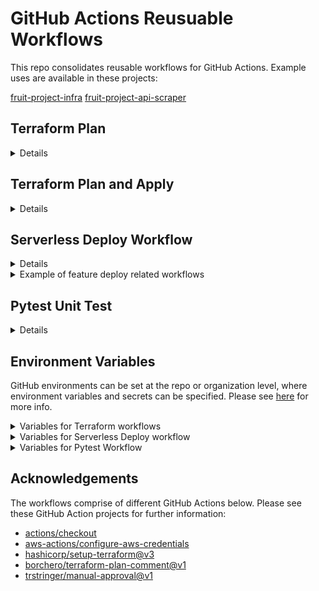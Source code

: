 # GitHub Actions Reusuable Workflows

This repo consolidates reusable workflows for GitHub Actions. Example uses are available in these projects:

[fruit-project-infra](https://github.com/KremzeeqOrg/fruit-project-infra)
[fruit-project-api-scraper](https://github.com/KremzeeqOrg/fruit-project-api-scraper)

## Terraform Plan

<details>

- [workflow](.github/workflows/terraform-plan.yml)
- Produces a Terraform Plan in relation to a target AWS account.

### Typical Workflow Use Case

This workflow should only be used in relation to a PRs raised against the main branch for your repo. When the Terraform plan is generated, it is added as a comment on your PR. With successive commits, these will be shown as edits upon the first comment posted for the PR.

<details>

<summary>Example GitHub Action Workflow Input Details</summary>

```

on:
  pull_request:
    branches:
      - main
    types: [opened, synchronize, reopened]

  terraform-plan:
    name: "Terraform Plan and Comment on PR"
    permissions:
      id-token: write
      contents: read
      pull-requests: write
    uses: KremzeeqOrg/gha-reusable-workflows/.github/workflows/terraform-plan.yml@main
    with:
      environment: dev
    secrets:
      aws-region: ${{ secrets.AWS_REGION }}
      aws-iam-role: ${{ secrets.DEV_AWS_ACCOUNT_ACCESS_ROLE }}
```

</details>
</details>

## Terraform Plan and Apply

<details>

- [workflow](.github/workflows/terraform-plan-and-apply.yml)
- Produces a Terraform Plan in relation to a target AWS account and raises an Issue in your GitHub repo where you are using the workflow.
- In relation to the Issue, you can add a comment to approve or reject the Terraform plan.
- This serves as an approval gate, where you do not need to manually create GitHub environments at your repo level in order to implement approval gate functionality.
- By default, the workflow will enter a polling state for 72 hours, until it times out, due to there being no approval/rejection.
- If the plan is approved, the workflow recommences and the Terraform plan is applied.

### Typical Workflow Use Case

This workflow could be used following a merge of a PR to the main branch of your repo. You could invoke using the workflow twice to deploy to a target dev and prod environments in AWS.

<details>

<summary>Example GitHub Action Workflow Input Details</summary>

```

jobs:
  tf-plan-and-apply-in-dev:
    name: Terraform Plan and Apply in Dev
    permissions:
      id-token: write
      issues: write
      contents: read
    uses: KremzeeqOrg/gha-reusable-workflows/.github/workflows/terraform-plan-and-apply.yml@main
    with:
      environment: dev
    secrets:
      aws-region: ${{ secrets.AWS_REGION }}
      aws-iam-role: ${{ secrets.DEV_AWS_ACCOUNT_ACCESS_ROLE }}

  tf-plan-and-apply-in-prod:
    name: Terraform Plan and Apply in Prod
    needs: tf-plan-and-apply-in-dev
    permissions:
      id-token: write
      issues: write
      contents: read
    uses: KremzeeqOrg/gha-reusable-workflows/.github/workflows/terraform-plan-and-apply.yml@main
    with:
      environment: prod
    secrets:
      aws-region: ${{ secrets.AWS_REGION }}
      aws-iam-role: ${{ secrets.PROD_AWS_ACCOUNT_ACCESS_ROLE }}

```

</details>
</details>

## Serverless Deploy Workflow

<details>

- [workflow](.github/workflows/serverless-deploy-workflow.yml)
- Based on the environment (`feature`/`dev`/`prod`), the workflow implements a tagging strategy for Docker images, which are built and pushed to AWS ECR. - If the environment is `dev`, the image is tagged with `latest` and is pushed to Docker Hub.
- If the environment is `prod`, this latest image is pulled from Docker Hub prior to deployment. All environments result in a serverless deploy to respective environments, specified as the `stage`. This results in a AWS Cloudformation stack being provisioned with resources as specified in the `serverless.yml` file, speciifed in the repo that calls the reusable workflow.
- If you use this workflow, you will need to provision AWS ECR and Docker Hub repos with the same name as the `APP` e.g. `fruit-project-api-scraper`.

### Typical Workflow Use Cases

The resusable workflow can support a straightforward deployment to an environment.

<details>

<summary>Example GitHub Action Workflow Input Details</summary>

```
  serverless-deploy:
    name: Serverless Deploy
    permissions:
      id-token: write
      contents: read
    uses: KremzeeqOrg/gha-reusable-workflows/.github/workflows/serverless-deploy-workflow.yml
    with:
      environment: dev
    secrets:
      aws-region: ${{ secrets.AWS_REGION }}
      aws-iam-role: ${{ secrets.AWS_ACCOUNT_ACCESS_ROLE }}
      aws-account-id: ${{ secrets.AWS_ACCOUNT_ID }}
      dockerhub-username: ${{ secrets.DOCKERHUB_USERNAME }}
      dockerhub-token: ${{ secrets.DOCKERHUB_TOKEN }}
      serverless-access-key: ${{ secrets.SERVERLESS_ACCESS_KEY }}
```

</details>

It's also possible to use this to provision to an ephemeral (short-lived) environment, based on whether your pr as a `deploy` label. A teardown workflow can support removing the related cloudformation stack, once you have merged your pr.

</details>

<details>

<summary>Example of feature deploy related workflows</summary>

- [serverless feature deploy workflow](https://github.com/KremzeeqOrg/fruit-project-api-scraper/blob/main/.github/workflows/serverless-feature-workflow.yml)
- [serverless teardown workflow](https://github.com/KremzeeqOrg/fruit-project-api-scraper/blob/main/.github/workflows/serverless-feature-teardown.yml)

</details>

## Pytest Unit Test

<details>
- [workflow](.github/workflows/pytest-unit-test-workflow.yml)

This workflow can be used to run Pytest unit tests in relation to Python code.

### Typical Workflow Use Case

The Pytest reusable workflow can be used with a matrix, so that Pytests can run concurrently for each directory where tests are specified.

<details>

<summary>Example GitHub Action Workflow Input Details using matrix</summary>

```
jobs:
  pytest:
    name: Pytest
    permissions:
      contents: read
    strategy:
      matrix:
        test_file: ${{ fromJson('["api_mapping_manager", "record_manager", "scraper", "utils"]') }}
    uses: KremzeeqOrg/gha-reusable-workflows/.github/workflows/pytest-unit-test-workflow.yml@main
    with:
      environment: dev
      test_file: ${{ matrix.test_file }}
```

</details>
</details>

## Environment Variables

GitHub environments can be set at the repo or organization level, where environment variables and secrets can be specified. Please see [here](https://docs.github.com/en/actions/deployment/targeting-different-environments/using-environments-for-deployment#creating-an-environment) for more info.

<details>

<summary>Variables for Terraform workflows</summary>

In relation to your GitHub environment e.g. for `dev`/ `prod`, manually set the following variables:

| Variable               | Explanation                                                                                         |
| ---------------------- | --------------------------------------------------------------------------------------------------- |
| ENV                    | e.g. `dev` / `prod`                                                                                 |
| MINIMUM_APPROVALS\*    | Number of GitHub approvals needed for `terraform plan`                                              |
| TF_BACKEND_CONFIG_FILE | Backend configuration file for Terraform, required for `terraform init`, e.g. `backend-dev.tfvars`  |
| TF_PLAN_APPROVERS\*    | Specify GitHub user e.g. `user` or users e.g. `user1,user2`, who can approve Terraform Plan         |
| TF_VARS_FILE           | Configuration file for environment variables for Terraform. e.g. `tf-vars-dev.tfvars`               |
| TF_VERSION             | Terraform version e.g. run `terraform --version` to check what you're using locally e.g. 1.8.5      |
| TF_WORKING_DIR         | Directory where all terraform files are kept in relation to the root for your repo e.g. `terraform` |

- \* only required for Terraform Plan and Approve workflow

Ensure secrets are set for the following in your workflow. Check the example usage on this page.

| Variable     | Explanation                                                                                                                                                                                                                                                                                                                                                                                   |
| ------------ | --------------------------------------------------------------------------------------------------------------------------------------------------------------------------------------------------------------------------------------------------------------------------------------------------------------------------------------------------------------------------------------------- |
| aws-region   | Target AWS region e.g. `eu-west-2`                                                                                                                                                                                                                                                                                                                                                            |
| aws-iam-role | This is the arn for a AWS IAM role with a trust policy, which enables GitHub as a OIDC provider to assume the role with certain permissions. A policy should also be attached to the role, applying the pinciple of 'least privilige'. Please consult this [AWS blog](https://aws.amazon.com/blogs/security/use-iam-roles-to-connect-github-actions-to-actions-in-aws/) for further guidance. |

</details>

<details>

<summary>Variables for Serverless Deploy workflow</summary>

In relation to your GitHub environments e.g. for `feature`, `dev` and `prod`, manually set the following variables:

| Variable           | Explanation                                                       |
| ------------------ | ----------------------------------------------------------------- |
| APP                | App name. AWS ECR and Docker Hub repos should have the same name. |
| ENV                | `feature` / `dev` / `prod`                                        |
| NODE_VERSION       | Node version. e.g. 20                                             |
| SERVERLESS_VERSION | Serverless framework version e.g. > 3.38.0                        |

Ensure secrets are set for the following in your workflow. Check the example usage on this page.

| Variable              | Explanation                                                                                                                                                                                                                                                                                                                                                                                   |
| --------------------- | --------------------------------------------------------------------------------------------------------------------------------------------------------------------------------------------------------------------------------------------------------------------------------------------------------------------------------------------------------------------------------------------- |
| aws-region            | Target AWS region e.g. `eu-west-2`                                                                                                                                                                                                                                                                                                                                                            |
| aws-iam-role          | This is the arn for a AWS IAM role with a trust policy, which enables GitHub as a OIDC provider to assume the role with certain permissions. A policy should also be attached to the role, applying the pinciple of 'least privilige'. Please consult this [AWS blog](https://aws.amazon.com/blogs/security/use-iam-roles-to-connect-github-actions-to-actions-in-aws/) for further guidance. |
| dockerhub-username    | Username for Docker Hub                                                                                                                                                                                                                                                                                                                                                                       |
| dockerhub-token       | Docker Hub token                                                                                                                                                                                                                                                                                                                                                                              |
| serverless-access-key | Serverless Framework access key                                                                                                                                                                                                                                                                                                                                                               |

</details>

<details>

<summary>Variables for Pytest Workflow</summary>

| Variable        | Explanation                                                                                                                                                                        |
| --------------- | ---------------------------------------------------------------------------------------------------------------------------------------------------------------------------------- |
| PYTHON_VERSION  | e.g. 3.10                                                                                                                                                                          |
| PYTEST_TEST_DIR | e.g. `src/tests`                                                                                                                                                                   |
| test_file       | This variable has to be directly specified in the workflow which calls the reusable workflow e.g. ${{ fromJson('["api_mapping_manager", "record_manager", "scraper", "utils"]') }} |

</details>

## Acknowledgements

The workflows comprise of different GitHub Actions below. Please see these GitHub Action projects for further information:

- [actions/checkout](https://github.com/actions/checkout)
- [aws-actions/configure-aws-credentials](https://github.com/aws-actions/configure-aws-credentials)
- [hashicorp/setup-terraform@v3](https://github.com/hashicorp/setup-terraform)
- [borchero/terraform-plan-comment@v1](https://github.com/borchero/terraform-plan-comment)
- [trstringer/manual-approval@v1](https://github.com/trstringer/manual-approval)
